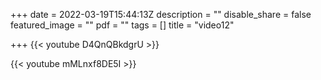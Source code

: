 +++
date = 2022-03-19T15:44:13Z
description = ""
disable_share = false
featured_image = ""
pdf = ""
tags = []
title = "video12"

+++
{{< youtube D4QnQBkdgrU >}}

{{< youtube mMLnxf8DE5I >}}